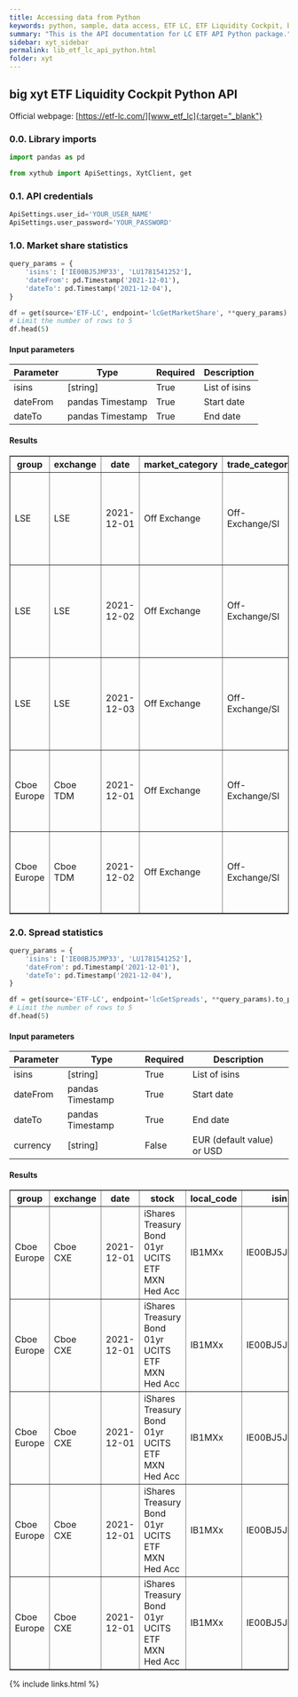 ```yaml
---
title: Accessing data from Python
keywords: python, sample, data access, ETF LC, ETF Liquidity Cockpit, big xyt, big-xyt, documentation, API documentation, API, single API, tick data
summary: "This is the API documentation for LC ETF API Python package."
sidebar: xyt_sidebar
permalink: lib_etf_lc_api_python.html
folder: xyt
---
```


[www_etf_lc]: https://etf-lc.com/

big xyt ETF Liquidity Cockpit Python API
---------
Official webpage: [https://etf-lc.com/][www_etf_lc]{:target="_blank"}

### 0.0. Library imports


```python
import pandas as pd

from xythub import ApiSettings, XytClient, get
```

### 0.1. API credentials


```python
ApiSettings.user_id='YOUR_USER_NAME'
ApiSettings.user_password='YOUR_PASSWORD'
```

### 1.0. Market share statistics


```python
query_params = {
    'isins': ['IE00BJ5JMP33', 'LU1781541252'],
    'dateFrom': pd.Timestamp('2021-12-01'),
    'dateTo': pd.Timestamp('2021-12-04'),
}

df = get(source='ETF-LC', endpoint='lcGetMarketShare', **query_params).to_pandas()
# Limit the number of rows to 5
df.head(5)
```

#### Input parameters

| Parameter              | Type                   | Required  | Description                                      |
|------------------------|------------------------|-----------|--------------------------------------------------|
| isins                  | [string]               | True      | List of isins                                    |
| dateFrom               | pandas Timestamp       | True      | Start date                                       | 
| dateTo                 | pandas Timestamp       | True      | End date                                         |  

#### Results

<table border="1" class="dataframe">
<thead><tr><th title="Field #1">group</th>
<th title="Field #2">exchange</th>
<th title="Field #3">date</th>
<th title="Field #4">market_category</th>
<th title="Field #5">trade_category</th>
<th title="Field #6">traded_value_in_eur</th>
<th title="Field #7">traded_value_in_local_ccy</th>
<th title="Field #8">trade_count</th>
<th title="Field #9">trade_size</th>
<th title="Field #10">value_traded_above_lisin_eur</th>
<th title="Field #11">stock</th>
<th title="Field #12">local_code</th>
<th title="Field #13">isin</th>
<th title="Field #14">currency</th>
<th title="Field #15">threshold</th>
<th title="Field #16">capped</th>
<th title="Field #17">symbol</th>
<th title="Field #18">traded_value_in_eur_correction</th>
<th title="Field #19">adjusted_turnover_of_trades_above_listhreshold_regular_hours</th>
<th title="Field #20">adjusted_turnover_outside_regular_hours</th>
<th title="Field #21">adjusted_traded_value_in_eur</th>
<th title="Field #22">umbrella_marketing_name</th>
<th title="Field #23">etfticker</th>
</tr></thead>
<tbody><tr>
<td>LSE</td>
<td>LSE</td>
<td>2021-12-01</td>
<td>Off Exchange</td>
<td>Off-Exchange/SI</td>
<td align="right">101567.0476</td>
<td align="right">2446435.32</td>
<td align="right">1</td>
<td align="right">400</td>
<td align="right">0</td>
<td>ISHARES $ TREASURY BOND 0-1YR UCITS ETF - MXN HEDGED (ACC)</td>
<td>0A24</td>
<td>IE00BJ5JMP33</td>
<td>MXN</td>
<td align="right">24416000</td>
<td>0</td>
<td>0A24.L</td>
<td> </td>
<td>0</td>
<td align="right">101567.0476</td>
<td align="right">101567.0476</td>
<td>iShares</td>
<td>IB1MXX</td>
</tr>
<tr>
<td>LSE</td>
<td>LSE</td>
<td>2021-12-02</td>
<td>Off Exchange</td>
<td>Off-Exchange/SI</td>
<td align="right">1082172.889</td>
<td align="right">26184579.88</td>
<td align="right">4</td>
<td align="right">4280</td>
<td align="right">0</td>
<td>ISHARES $ TREASURY BOND 0-1YR UCITS ETF - MXN HEDGED (ACC)</td>
<td>0A24</td>
<td>IE00BJ5JMP33</td>
<td>MXN</td>
<td align="right">24416000</td>
<td>0</td>
<td>0A24.L</td>
<td> </td>
<td>0</td>
<td align="right">404278.5087</td>
<td align="right">1082172.889</td>
<td>iShares</td>
<td>IB1MXX</td>
</tr>
<tr>
<td>LSE</td>
<td>LSE</td>
<td>2021-12-03</td>
<td>Off Exchange</td>
<td>Off-Exchange/SI</td>
<td align="right">51094.67522</td>
<td align="right">1225459.8</td>
<td align="right">1</td>
<td align="right">200</td>
<td align="right">0</td>
<td>ISHARES $ TREASURY BOND 0-1YR UCITS ETF - MXN HEDGED (ACC)</td>
<td>0A24</td>
<td>IE00BJ5JMP33</td>
<td>MXN</td>
<td align="right">24416000</td>
<td>0</td>
<td>0A24.L</td>
<td> </td>
<td>0</td>
<td align="right">51094.67522</td>
<td align="right">51094.67522</td>
<td>iShares</td>
<td>IB1MXX</td>
</tr>
<tr>
<td>Cboe Europe</td>
<td>Cboe TDM</td>
<td>2021-12-01</td>
<td>Off Exchange</td>
<td>Off-Exchange/SI</td>
<td align="right">4056555.284</td>
<td align="right">4056555.284</td>
<td align="right">6</td>
<td align="right">280248</td>
<td align="right">3794126.711</td>
<td>LYXOR CORE MSCI JAPAN (DR) UCITS ETF - ACC</td>
<td>LCUJd</td>
<td>LU1781541252</td>
<td>EUR</td>
<td align="right">1000000</td>
<td>0</td>
<td>LCUJd.BXTR</td>
<td> </td>
<td>0</td>
<td align="right">3794126.711</td>
<td align="right">4056555.284</td>
<td>Lyxor ETF</td>
<td>LCJP</td>
</tr>
<tr>
<td>Cboe Europe</td>
<td>Cboe TDM</td>
<td>2021-12-02</td>
<td>Off Exchange</td>
<td>Off-Exchange/SI</td>
<td align="right">421886.808</td>
<td align="right">421886.808</td>
<td align="right">4</td>
<td align="right">29624</td>
<td align="right">0</td>
<td>LYXOR CORE MSCI JAPAN (DR) UCITS ETF - ACC</td>
<td>LCUJd</td>
<td>LU1781541252</td>
<td>EUR</td>
<td align="right">1000000</td>
<td>0</td>
<td>LCUJd.BXTR</td>
<td> </td>
<td>0</td>
<td align="right">0</td>
<td align="right">421886.808</td>
<td>Lyxor ETF</td>
<td>LCJP</td>
</tr>
</tbody></table>

### 2.0. Spread statistics


```python
query_params = {
    'isins': ['IE00BJ5JMP33', 'LU1781541252'],
    'dateFrom': pd.Timestamp('2021-12-01'),
    'dateTo': pd.Timestamp('2021-12-04'),
}

df = get(source='ETF-LC', endpoint='lcGetSpreads', **query_params).to_pandas()
# Limit the number of rows to 5
df.head(5)
```

#### Input parameters

| Parameter              | Type                   | Required  | Description                                      |
|------------------------|------------------------|-----------|--------------------------------------------------|
| isins                  | [string]               | True      | List of isins                                    |
| dateFrom               | pandas Timestamp       | True      | Start date                                       | 
| dateTo                 | pandas Timestamp       | True      | End date                                         |  
| currency               | [string]               | False      | EUR (default value) or USD                       |

#### Results

<table border="1" class="dataframe">
<thead><tr><th title="Field #1">group</th>
<th title="Field #2">exchange</th>
<th title="Field #3">date</th>
<th title="Field #4">stock</th>
<th title="Field #5">local_code</th>
<th title="Field #6">isin</th>
<th title="Field #7">currency</th>
<th title="Field #8">symbol</th>
<th title="Field #9">size</th>
<th title="Field #10">spread_ask</th>
<th title="Field #11">spread_bid</th>
<th title="Field #12">spread_both</th>
<th title="Field #13">fill_presence_ask</th>
<th title="Field #14">fill_presence_bid</th>
<th title="Field #15">fill_presence_both</th>
<th title="Field #16">levels_ask</th>
<th title="Field #17">levels_bid</th>
<th title="Field #18">levels_both</th>
<th title="Field #19">ob_presence_ask</th>
<th title="Field #20">ob_presence_bid</th>
<th title="Field #21">ob_presence_both</th>
</tr></thead>
<tbody><tr>
<td>Cboe Europe</td>
<td>Cboe CXE</td>
<td>2021-12-01</td>
<td>iShares Treasury Bond 01yr UCITS ETF MXN Hed Acc</td>
<td>IB1MXx</td>
<td>IE00BJ5JMP33</td>
<td>MXN</td>
<td>IB1MXx.CHIX</td>
<td align="right">0</td>
<td align="right">4.528241059</td>
<td align="right">4.534529142</td>
<td align="right">9.056482118</td>
<td align="right">0.9984619012</td>
<td align="right">0.9984619012</td>
<td align="right">0.9984619012</td>
<td>1</td>
<td>1</td>
<td>1</td>
<td align="right">0.9984619012</td>
<td align="right">0.9984619012</td>
<td align="right">0.9984619012</td>
</tr>
<tr>
<td>Cboe Europe</td>
<td>Cboe CXE</td>
<td>2021-12-01</td>
<td>iShares Treasury Bond 01yr UCITS ETF MXN Hed Acc</td>
<td>IB1MXx</td>
<td>IE00BJ5JMP33</td>
<td>MXN</td>
<td>IB1MXx.CHIX</td>
<td align="right">5000</td>
<td align="right">4.528241059</td>
<td align="right">4.534529142</td>
<td align="right">9.056482118</td>
<td align="right">0.9984619012</td>
<td align="right">0.9984619012</td>
<td align="right">0.9984619012</td>
<td>1</td>
<td>1</td>
<td>1</td>
<td align="right">0.9984619012</td>
<td align="right">0.9984619012</td>
<td align="right">0.9984619012</td>
</tr>
<tr>
<td>Cboe Europe</td>
<td>Cboe CXE</td>
<td>2021-12-01</td>
<td>iShares Treasury Bond 01yr UCITS ETF MXN Hed Acc</td>
<td>IB1MXx</td>
<td>IE00BJ5JMP33</td>
<td>MXN</td>
<td>IB1MXx.CHIX</td>
<td align="right">10000</td>
<td align="right">4.528241059</td>
<td align="right">4.534529142</td>
<td align="right">9.056482118</td>
<td align="right">0.9984619012</td>
<td align="right">0.9984619012</td>
<td align="right">0.9984619012</td>
<td>1</td>
<td>1</td>
<td>1</td>
<td align="right">0.9984619012</td>
<td align="right">0.9984619012</td>
<td align="right">0.9984619012</td>
</tr>
<tr>
<td>Cboe Europe</td>
<td>Cboe CXE</td>
<td>2021-12-01</td>
<td>iShares Treasury Bond 01yr UCITS ETF MXN Hed Acc</td>
<td>IB1MXx</td>
<td>IE00BJ5JMP33</td>
<td>MXN</td>
<td>IB1MXx.CHIX</td>
<td align="right">25000</td>
<td align="right">4.528241059</td>
<td align="right">4.534529142</td>
<td align="right">9.056482118</td>
<td align="right">0.9984619012</td>
<td align="right">0.9984619012</td>
<td align="right">0.9984619012</td>
<td>1</td>
<td>1</td>
<td>1</td>
<td align="right">0.9984619012</td>
<td align="right">0.9984619012</td>
<td align="right">0.9984619012</td>
</tr>
<tr>
<td>Cboe Europe</td>
<td>Cboe CXE</td>
<td>2021-12-01</td>
<td>iShares Treasury Bond 01yr UCITS ETF MXN Hed Acc</td>
<td>IB1MXx</td>
<td>IE00BJ5JMP33</td>
<td>MXN</td>
<td>IB1MXx.CHIX</td>
<td align="right">100000</td>
<td align="right">4.528241059</td>
<td align="right">4.534529142</td>
<td align="right">9.056482118</td>
<td align="right">0.9984619012</td>
<td align="right">0.9984619012</td>
<td align="right">0.9984619012</td>
<td>1</td>
<td>1</td>
<td>1</td>
<td align="right">0.9984619012</td>
<td align="right">0.9984619012</td>
<td align="right">0.9984619012</td>
</tr>
</tbody></table>


{% include links.html %}
